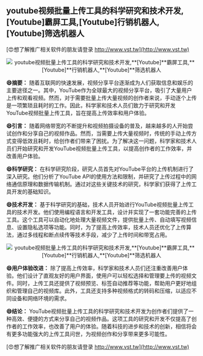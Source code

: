 ## **youtube视频批量上传工具的科学研究和技术开发,**[Youtube]**霸屏工具,**[Youtube]**行销机器人,**[Youtube]**筛选机器人**

[😍想了解推广相关软件的朋友请登录 http://www.vst.tw](http://www.vst.tw)

 <center><img src="https://vst.tw/MP4/tuiguang/png/4.png" alt="youtube视频批量上传工具的科学研究和技术开发,**[Youtube]**霸屏工具,**[Youtube]**行销机器人,**[Youtube]**筛选机器人"></center>

**😄摘要：**
随着互联网的快速发展，视频分享平台逐渐成为人们获取信息和娱乐的主要途径之一。其中，YouTube作为全球最大的视频分享平台，吸引了大量用户上传和观看视频。然而，对于需要批量上传大量视频的创作者来说，手动逐个上传是一项繁琐且耗时的工作。因此，科学家和技术人员们致力于研究和开发YouTube视频批量上传工具，旨在提高上传效率和用户体验。

**😄引言：**
随着网络带宽的不断提升和视频拍摄设备的普及，越来越多的人开始尝试创作和分享自己的视频作品。然而，当需要上传大量视频时，传统的手动上传方式变得低效且耗时，给创作者们带来了困扰。为了解决这一问题，科学家和技术人员们开始研究和开发YouTube视频批量上传工具，以提高创作者的工作效率，并改善用户体验。

**😄科学研究：**
在科学研究阶段，研究人员首先对YouTube平台的上传机制进行了深入研究。他们分析了YouTube API的使用方法和限制，并研究了上传过程中的网络通信原理和数据传输机制。通过对这些关键技术的研究，科学家们获得了上传工具开发的基础知识。

**😄技术开发：**
基于科学研究的基础，技术人员开始进行YouTube视频批量上传工具的技术开发。他们使用编程语言和开发工具，设计并实现了一套功能完善的上传工具。这个工具可以自动化地处理大量视频文件，提供批量上传、自动填写视频信息、设置隐私选项等功能。同时，为了提高上传效率，技术人员还优化了上传算法，通过多线程和断点续传等技术手段，减少了上传时间和带宽占用。

 <center><img src="https://vst.tw/MP4/tuiguang/png/5.png" alt="youtube视频批量上传工具的科学研究和技术开发,**[Youtube]**霸屏工具,**[Youtube]**行销机器人,**[Youtube]**筛选机器人"></center>

**😄用户体验改进：**
除了提高上传效率，科学家和技术人员们还注重改善用户体验。他们设计了直观友好的用户界面，使用户可以轻松选择和管理要上传的视频文件。同时，上传工具还提供了视频预览、标签自动推荐等功能，帮助用户更好地组织和管理自己的视频库。此外，工具还支持多种视频格式的转码和压缩，以适应不同设备和网络环境的需求。

**😄结论：**
YouTube视频批量上传工具的科学研究和技术开发为创作者们提供了一种高效、便捷的方式来分享自己的视频作品。这项工具的研究和开发不仅提高了创作者的工作效率，也改善了用户的体验。随着科技的进步和技术的创新，相信将会有更多功能强大的上传工具问世，为视频创作和分享带来更多可能性。

[😍想了解推广相关软件的朋友请登录 http://www.vst.tw](http://www.vst.tw)



